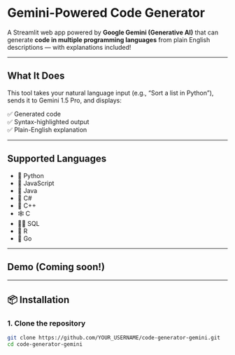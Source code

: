 # Gemini-Powered Code Generator

A Streamlit web app powered by **Google Gemini (Generative AI)** that can generate **code in multiple programming languages** from plain English descriptions — with explanations included!

---

##  What It Does

This tool takes your natural language input (e.g., “Sort a list in Python”), sends it to Gemini 1.5 Pro, and displays:

✅ Generated code  
✅ Syntax-highlighted output  
✅ Plain-English explanation

---

##  Supported Languages

- 🐍 Python  
- 🦬 JavaScript  
- 🦣 Java  
- 🦍 C#  
- 🦏 C++  
- 🕸 C  
- 🐦‍🔥 SQL  
- 🦩 R  
- 🐎 Go  

---

##  Demo (Coming soon!)

---

## 📦 Installation

### 1. Clone the repository

```bash
git clone https://github.com/YOUR_USERNAME/code-generator-gemini.git
cd code-generator-gemini

